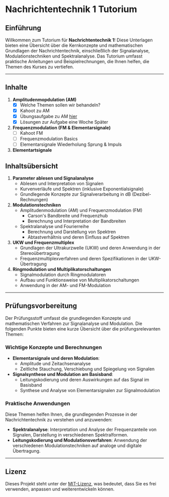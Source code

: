 # Nachrichtentechnik 1 Tutorium

## Einführung

Willkommen zum Tutorium für **Nachrichtentechnik 1**! Diese Unterlagen bieten eine Übersicht über die Kernkonzepte und mathematischen Grundlagen der Nachrichtentechnik, einschließlich der Signalanalyse, Modulationstechniken und Spektralanalyse. Das Tutorium umfasst praktische Anleitungen und Beispielrechnungen, die Ihnen helfen, die Themen des Kurses zu vertiefen.

---

## Inhalte

1. **Amplitudenmopdulation (AM)**
   - [x] Welche Themen sollen wir behandeln?
   - [x] Kahoot zu AM
   - [x] Übungsaufgabe zu AM [hier](https://github.com/JJOmin/NT1-Tutorium/blob/1d86c937d5ff5fd6bc863aac22162dcb165193ff/%C3%9Cbungsaufgaben/%C3%9Cbungsufgabe_AM_12_11_2024.md)
   - [x] Lösungen zur Aufgabe eine Woche Später 
2.  **Frequenzmodulation (FM & Elementarsignale)**
      - [ ] Kahoot FM
      - [ ] Frequenzmodulation Basics
      - [ ] Elementarsignale Wiederholung Sprung & Impuls
3. **Elementartsignale**

## Inhaltsübersicht

1. **Parameter ablesen und Signalanalyse**
   - Ablesen und Interpretation von Signalen
   - Kurvenverläufe und Spektren (inklusive Exponentialsignale)
   - Grundlegende Konzepte zur Signalverarbeitung in dB (Dezibel-Rechnungen)
2. **Modulationstechniken**
   - Amplitudenmodulation (AM) und Frequenzmodulation (FM) 
     - Carson's Bandbreite und Frequenzhub
     - Berechnung und Interpretation der Bandbreiten
   - Spektralanalyse und Fourierreihe 
     - Berechnung und Darstellung von Spektren
     - Abtastverhältnis und deren Einfluss auf Spektren
3. **UKW und Frequenzmultiplex**
   - Grundlagen der Ultrakurzwelle (UKW) und deren Anwendung in der Stereoübertragung
   - Frequenzmultiplexverfahren und deren Spezifikationen in der UKW-Übertragung
4. **Ringmodulation und Multiplikatorschaltungen**
   - Signalmodulation durch Ringmodulatoren
   - Aufbau und Funktionsweise von Multiplikatorschaltungen
   - Anwendung in der AM- und FM-Modulation

---

## Prüfungsvorbereitung

Der Prüfungsstoff umfasst die grundlegenden Konzepte und mathematischen Verfahren zur Signalanalyse und Modulation. Die folgenden Punkte bieten eine kurze Übersicht über die prüfungsrelevanten Themen:

### Wichtige Konzepte und Berechnungen

- **Elementarsignale und deren Modulation**: 
  - Amplitude und Zeitachsenanalyse
  - Zeitliche Stauchung, Verschiebung und Spiegelung von Signalen
- **Signalsynthese und Modulation am Basisband**: 
  - Leitungskodierung und deren Auswirkungen auf das Signal im Basisband
  - Synthese und Analyse von Elementarsignalen zur Signalmodulation

### Praktische Anwendungen

Diese Themen helfen Ihnen, die grundlegenden Prozesse in der Nachrichtentechnik zu verstehen und anzuwenden:

- **Spektralanalyse**: Interpretation und Analyse der Frequenzanteile von Signalen, Darstellung in verschiedenen Spektralformen.
- **Leitungskodierung und Modulationsverfahren**: Anwendung der verschiedenen Modulationstechniken auf analoge und digitale Übertragung.

---

## Lizenz

Dieses Projekt steht unter der [MIT-Lizenz](LICENSE), was bedeutet, dass Sie es frei verwenden, anpassen und weiterentwickeln können.
